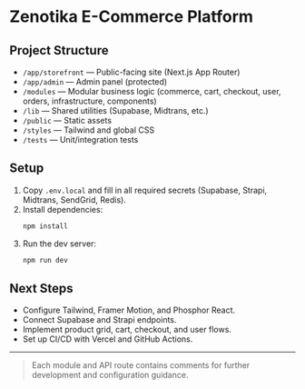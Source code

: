 # Zenotika E-Commerce Platform

## Project Structure

- `/app/storefront` — Public-facing site (Next.js App Router)
- `/app/admin` — Admin panel (protected)
- `/modules` — Modular business logic (commerce, cart, checkout, user, orders, infrastructure, components)
- `/lib` — Shared utilities (Supabase, Midtrans, etc.)
- `/public` — Static assets
- `/styles` — Tailwind and global CSS
- `/tests` — Unit/integration tests

## Setup
1. Copy `.env.local` and fill in all required secrets (Supabase, Strapi, Midtrans, SendGrid, Redis).
2. Install dependencies:
   ```powershell
   npm install
   ```
3. Run the dev server:
   ```powershell
   npm run dev
   ```

## Next Steps
- Configure Tailwind, Framer Motion, and Phosphor React.
- Connect Supabase and Strapi endpoints.
- Implement product grid, cart, checkout, and user flows.
- Set up CI/CD with Vercel and GitHub Actions.

---

> Each module and API route contains comments for further development and configuration guidance.
